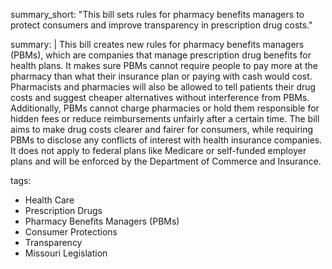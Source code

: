 summary_short: "This bill sets rules for pharmacy benefits managers to protect consumers and improve transparency in prescription drug costs."

summary: |
  This bill creates new rules for pharmacy benefits managers (PBMs), which are companies that manage prescription drug benefits for health plans. It makes sure PBMs cannot require people to pay more at the pharmacy than what their insurance plan or paying with cash would cost. Pharmacists and pharmacies will also be allowed to tell patients their drug costs and suggest cheaper alternatives without interference from PBMs. Additionally, PBMs cannot charge pharmacies or hold them responsible for hidden fees or reduce reimbursements unfairly after a certain time. The bill aims to make drug costs clearer and fairer for consumers, while requiring PBMs to disclose any conflicts of interest with health insurance companies. It does not apply to federal plans like Medicare or self-funded employer plans and will be enforced by the Department of Commerce and Insurance.

tags:
  - Health Care
  - Prescription Drugs
  - Pharmacy Benefits Managers (PBMs)
  - Consumer Protections
  - Transparency
  - Missouri Legislation
